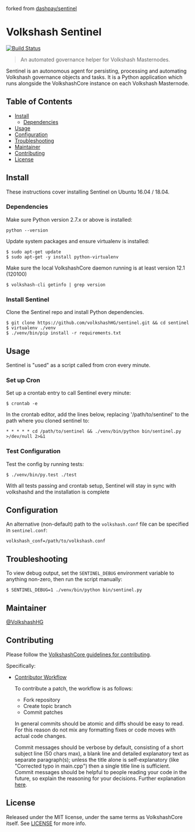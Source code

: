 forked from [dashpay/sentinel](https://github.com/dashpay/sentinel)


# Volkshash Sentinel

[![Build Status](https://travis-ci.org/VolkshashCoin/sentinel.svg?branch=master)](https://travis-ci.org/VolkshashCoin/sentinel)

> An automated governance helper for Volkshash Masternodes.

Sentinel is an autonomous agent for persisting, processing and automating Volkshash governance objects and tasks. It is a Python application which runs alongside the VolkshashCore instance on each Volkshash Masternode.

## Table of Contents
- [Install](#install)
  - [Dependencies](#dependencies)
- [Usage](#usage)
- [Configuration](#configuration)
- [Troubleshooting](#troubleshooting)
- [Maintainer](#maintainer)
- [Contributing](#contributing)
- [License](#license)

## Install

These instructions cover installing Sentinel on Ubuntu 16.04 / 18.04.

### Dependencies

Make sure Python version 2.7.x or above is installed:

    python --version

Update system packages and ensure virtualenv is installed:

    $ sudo apt-get update
    $ sudo apt-get -y install python-virtualenv

Make sure the local VolkshashCore daemon running is at least version 12.1 (120100)

    $ volkshash-cli getinfo | grep version

### Install Sentinel

Clone the Sentinel repo and install Python dependencies.

    $ git clone https://github.com/volkshashHG/sentinel.git && cd sentinel
    $ virtualenv ./venv
    $ ./venv/bin/pip install -r requirements.txt

## Usage

Sentinel is "used" as a script called from cron every minute.

### Set up Cron

Set up a crontab entry to call Sentinel every minute:

    $ crontab -e

In the crontab editor, add the lines below, replacing '/path/to/sentinel' to the path where you cloned sentinel to:

    * * * * * cd /path/to/sentinel && ./venv/bin/python bin/sentinel.py >/dev/null 2>&1

### Test Configuration

Test the config by running tests:

    $ ./venv/bin/py.test ./test

With all tests passing and crontab setup, Sentinel will stay in sync with volkshashd and the installation is complete

## Configuration

An alternative (non-default) path to the `volkshash.conf` file can be specified in `sentinel.conf`:

    volkshash_conf=/path/to/volkshash.conf

## Troubleshooting

To view debug output, set the `SENTINEL_DEBUG` environment variable to anything non-zero, then run the script manually:

    $ SENTINEL_DEBUG=1 ./venv/bin/python bin/sentinel.py

## Maintainer

[@VolkshashHG](https://github.com/VolkshashHG)

## Contributing

Please follow the [VolkshashCore guidelines for contributing](https://github.com/volkshashHG/VolkshashCoin/blob/master/CONTRIBUTING.md).

Specifically:

* [Contributor Workflow](https://github.com/volkshashHG/VolkshashCoin/blob/master/CONTRIBUTING.md#contributor-workflow)

    To contribute a patch, the workflow is as follows:

    * Fork repository
    * Create topic branch
    * Commit patches

    In general commits should be atomic and diffs should be easy to read. For this reason do not mix any formatting fixes or code moves with actual code changes.

    Commit messages should be verbose by default, consisting of a short subject line (50 chars max), a blank line and detailed explanatory text as separate paragraph(s); unless the title alone is self-explanatory (like "Corrected typo in main.cpp") then a single title line is sufficient. Commit messages should be helpful to people reading your code in the future, so explain the reasoning for your decisions. Further explanation [here](http://chris.beams.io/posts/git-commit/).

## License

Released under the MIT license, under the same terms as VolkshashCore itself. See [LICENSE](LICENSE) for more info.
